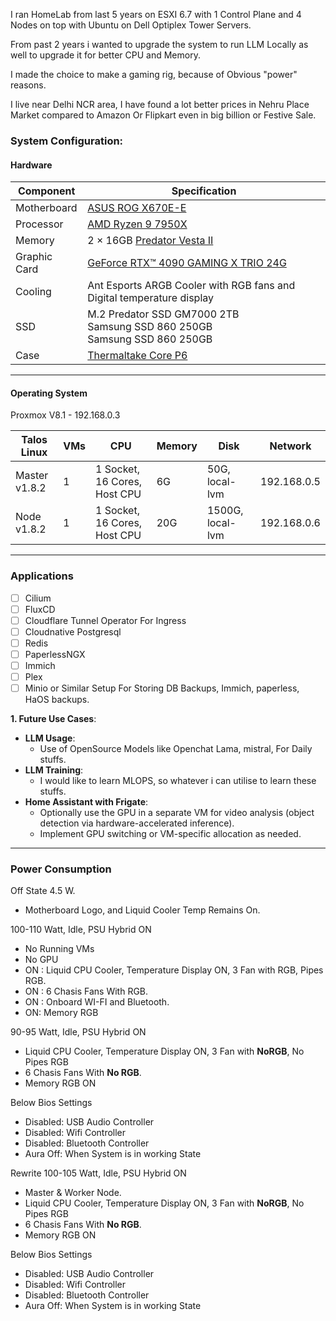 I ran HomeLab from last 5 years on ESXI 6.7 with 1 Control Plane and 4 Nodes on top with Ubuntu on Dell Optiplex Tower Servers.

From past 2 years i wanted to upgrade the system to run LLM Locally as well to upgrade it for better CPU and Memory.

I made the choice to make a gaming rig, because of Obvious "power" reasons.

I live near Delhi NCR area, I have found a lot better prices in Nehru Place Market compared to Amazon Or Flipkart even in big billion or Festive Sale.

### **System Configuration**:

#### **Hardware**

| **Component** | **Specification**                                                                                                   |
| ------------- | ------------------------------------------------------------------------------------------------------------------- |
| Motherboard   | [ASUS ROG X670E-E](https://rog.asus.com/motherboards/rog-strix/rog-strix-x670e-e-gaming-wifi-model/)                |
| Processor     | [AMD Ryzen 9 7950X](https://www.amd.com/en/products/processors/desktops/ryzen/7000-series/amd-ryzen-9-7950x.html)   |
| Memory        | 2 × 16GB [Predator Vesta II](https://www.predatorstorage.com/products/predator-vesta-ii-7200-mhz-rgb-ram-ddr5.html) |
| Graphic Card  | [GeForce RTX™ 4090 GAMING X TRIO 24G](https://www.msi.com/Graphics-Card/GeForce-RTX-4090-GAMING-X-TRIO-24G)         |
| Cooling       | Ant Esports ARGB Cooler with RGB fans and Digital temperature display                                               |
| SSD           | M.2 Predator SSD GM7000 2TB<br>Samsung SSD 860 250GB<br>Samsung SSD 860 250GB                                       |
| Case          | [Thermaltake Core P6](https://www.thermaltake.com/core-p6-tempered-glass-snow-mid-tower-chassis.html)               |

___
#### **Operating System**

Proxmox V8.1 - 192.168.0.3

| **Talos Linux** | **VMs** | CPU                          | Memory | Disk             | Network     |
| --------------- | ------- | ---------------------------- | ------ | ---------------- | ----------- |
| Master v1.8.2   | 1       | 1 Socket, 16 Cores, Host CPU | 6G     | 50G, local-lvm   | 192.168.0.5 |
| Node v1.8.2     | 1       | 1 Socket, 16 Cores, Host CPU | 20G    | 1500G, local-lvm | 192.168.0.6 |

---
### Applications

- [ ] Cilium
- [ ] FluxCD
- [ ] Cloudflare Tunnel Operator For Ingress
- [ ] Cloudnative Postgresql
- [ ] Redis
- [ ] PaperlessNGX
- [ ] Immich
- [ ] Plex
- [ ] Minio or Similar Setup For Storing DB Backups, Immich, paperless, HaOS backups.

**1. Future Use Cases**:

- **LLM Usage**:
    - Use of OpenSource Models like Openchat Lama, mistral, For Daily stuffs.
- **LLM Training**:
    - I would like to learn MLOPS, so whatever i can utilise to learn these stuffs.
- **Home Assistant with Frigate**:
    - Optionally use the GPU in a separate VM for video analysis (object detection via hardware-accelerated inference).
    - Implement GPU switching or VM-specific allocation as needed.

---
### Power Consumption

Off State 4.5 W.
- Motherboard Logo, and Liquid Cooler Temp Remains On.

100-110 Watt, Idle, PSU Hybrid ON
- No Running VMs
- No GPU
- ON : Liquid CPU Cooler, Temperature Display ON, 3 Fan with RGB, Pipes RGB.
- ON : 6 Chasis Fans With RGB.
- ON : Onboard WI-FI and Bluetooth.
- ON: Memory RGB

90-95 Watt, Idle, PSU Hybrid ON

- Liquid CPU Cooler,  Temperature Display ON, 3 Fan with **NoRGB**, No Pipes RGB 
- 6 Chasis Fans With **No RGB**.
- Memory RGB ON

Below Bios Settings
- Disabled: USB Audio Controller
- Disabled: Wifi Controller
- Disabled: Bluetooth Controller
- Aura Off: When System is in working State

Rewrite 100-105 Watt, Idle, PSU Hybrid ON
- Master & Worker Node. 
- Liquid CPU Cooler,  Temperature Display ON, 3 Fan with **NoRGB**, No Pipes RGB 
- 6 Chasis Fans With **No RGB**.
- Memory RGB ON

Below Bios Settings
- Disabled: USB Audio Controller
- Disabled: Wifi Controller
- Disabled: Bluetooth Controller
- Aura Off: When System is in working State